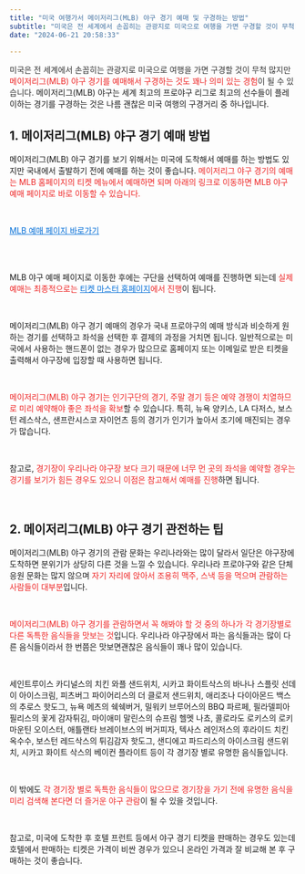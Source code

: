 ```yaml
---
title: "미국 여행가서 메이저리그(MLB) 야구 경기 예매 및 구경하는 방법"
subtitle: "미국은 전 세계에서 손꼽히는 관광지로 미국으로 여행을 가면 구경할 것이 무척 많지만 메이저리그(MLB) 야구 경기를 예매해서 구경하는 것도 꽤나 의미 있는 경험이 될 수 있습니다. 메이저리그(MLB) 야구는 세계 최고의 프로야구 리그로 최고의 선수들이 플레이하는 경기를 구경하는 것은 나름 괜찮은 미국 여행의 구경거리 중 하나입니다."
date: "2024-06-21 20:58:33"

---
```


<p><span style="color: #333333;">미국은 전 세계에서 손꼽히는 관광지로 미국으로 여행을 가면 구경할 것이 무척 많지만 <span style="color: #ee2323;">메이저리그(MLB) 야구 경기를 예매해서 구경하는 것도 꽤나 의미 있는 경험</span>이 될 수 있습니다.</span> 메이저리그(MLB) 야구는 세계 최고의 프로야구 리그로 최고의 선수들이 플레이하는 경기를 구경하는 것은 나름 괜찮은 미국 여행의 구경거리 중 하나입니다.</p>


<h2>1. 메이저리그(MLB) 야구 경기 예매 방법</h2>
<p>메이저리그(MLB) 야구 경기를 보기 위해서는 미국에 도착해서 예매를 하는 방법도 있지만 국내에서 출발하기 전에 예매를 하는 것이 좋습니다. <span style="color: #ee2323;">메이저리그 야구 경기의 예매는 MLB 홈페이지의 티켓 메뉴에서 예매하면 되며 아래의 링크로 이동하면 <span>MLB 야구 예매 페이지로 바로 이동할 수 있습니다.</span></span></p>

<br/>

<a class="linkBold" style="color:#006dd7" href="https://www.mlb.com/tickets"><span>MLB 예매 페이지 바로가기</span></a>

<br/>
<br/>

<p>MLB 야구 예매 페이지로 이동한 후에는 구단을 선택하여 예매를 진행하면 되는데 <span style="color: #ee2323;">실제 예매는 최종적으로는 <span style="color: #006dd7;"><a class="linkBold" style="color:#006dd7" href="https://www.ticketmaster.com/">티켓 마스터 홈페이지</a></span>에서 진행</span>이 됩니다.</p>

<br/>

<p><span style="color: #333333;"><span></span></span>메이저리그(MLB) 야구 경기 예매의 경우가 국내 프로야구의 예매 방식과 비슷하게 원하는 경기를 선택하고 좌석을 선택한 후 결제의 과정을 거치면 됩니다. 일반적으로는 미국에서 사용하는 핸드폰이 없는 경우가 많으므로 홈페이지 또는 이메일로 받은 티켓을 출력해서 야구장에 입장할 때 사용하면 됩니다.</p>
<br/>
<p><span style="color: #ee2323;">메이저리그(MLB) 야구 경기는 인기구단의 경기, 주말 경기 등은 예약 경쟁이 치열하므로 미리 예약해야 좋은 좌석을 확보</span>할 수 있습니다. 특히, 뉴욕 양키스, LA 다저스, 보스턴 레스삭스, 샌프란시스코 자이언츠 등의 경기가 인기가 높아서 조기에 매진되는 경우가 많습니다.</p>
<br/>
<p>참고로, <span style="color: #ee2323;">경기장이 우리나라 야구장 보다 크기 때문에 너무 먼 곳의 좌석을 예약할 경우는 경기를 보기가 힘든 경우도 있으니 이점은 참고해서 예매를 진행</span>하면 됩니다.</p>

<br/>
<h2>2. 메이저리그(MLB) 야구 경기 관전하는 팁</h2>
<p>메이저리그(MLB) 야구 경기의 관람 문화는 우리나라와는 많이 달라서 일단은 야구장에 도착하면 분위기가 상당히 다른 것을 느낄 수 있습니다. 우리나라 프로야구와 같은 단체 응원 문화는 많지 않으며 <span style="color: #ee2323;">자기 자리에 앉아서 조용히 맥주, 스낵 등을 먹으며 관람하는 사람들이 대부분</span>입니다.</p>
<br/>
<p><span style="color: #ee2323;">메이저리그(MLB) 야구 경기를 관람하면서 꼭 해봐야 할 것 중의 하나가 각 경기장별로 다른 독특한 음식들을 맛보는 것</span>입니다. 우리나라 야구장에서 파는 음식들과는 많이 다른 음식들이라서 한 번쯤은 맛보면괜찮은 음식들이 꽤나 많이 있습니다.</p>
<br/>
<p>세인트루이스 카디널스의 치킨 와플 샌드위치, 시카고 화이트삭스의 바나나 스플릿 선데이 아이스크림, 피츠버그 파이어리스의 더 클로저 샌드위치, 애리조나 다이아몬드 백스의 추로스 핫도그, 뉴욕 메츠의 쉑쉑버거, 밀워키 브루어스의 BBQ 파르페, 필라델피아 필리스의 꽃게 감자튀김, 마이애미 말린스의 슈프림 헬멧 나쵸, 콜로라도 로키스의 로키 마운틴 오이스터, 애틀랜타 브레이브스의 버거피자, 텍사스 레인저스의 후라이드 치킨 옥수수, 보스턴 레드삭스의 튀김감자 핫도그, 샌디에고 파드리스의 아이스크림 샌드위치, 시카고 화이트 삭스의 베이컨 플라이트 등이 각 경기장 별로 유명한 음식들입니다.</p>
<br/>
<p>이 밖에도 <span style="color: #ee2323;">각 경기장 별로 독특한 음식들이 많으므로 경기장을 가기 전에 유명한 음식을 미리 검색해 본다면 더 즐거운 야구 관람</span>이 될 수 있을 것입니다.</p>
<br/>
<p>참고로, 미국에 도착한 후 호텔 프런트 등에서 야구 경기 티켓을 판매하는 경우도 있는데 호텔에서 판매하는 티켓은 가격이 비싼 경우가 있으니 온라인 가격과 잘 비교해 본 후 구매하는 것이 좋습니다.</p>
